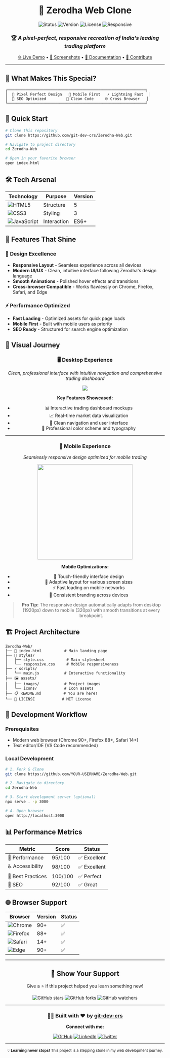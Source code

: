 <div align="center">

# 🎯 Zerodha Web Clone

<img src="https://img.shields.io/badge/Status-Live-brightgreen?style=for-the-badge" alt="Status">
<img src="https://img.shields.io/badge/Version-1.0.0-blue?style=for-the-badge" alt="Version">
<img src="https://img.shields.io/badge/License-MIT-yellow?style=for-the-badge" alt="License">
<img src="https://img.shields.io/badge/Responsive-Yes-green?style=for-the-badge" alt="Responsive">

### 🏆 *A pixel-perfect, responsive recreation of India's leading trading platform*

[🌐 Live Demo](https://your-live-demo-link.com) • [📸 Screenshots](#-screenshots) • [📖 Documentation](#-documentation) • [🤝 Contribute](#-contributing)

</div>

---

## 🌟 What Makes This Special?

```ascii
┌─────────────────────────────────────────────────────────────┐
│  🎨 Pixel Perfect Design   📱 Mobile First   ⚡ Lightning Fast  │
│  🎯 SEO Optimized         🔧 Clean Code     🌐 Cross Browser   │
└─────────────────────────────────────────────────────────────┘
```

## 🚀 Quick Start

```bash
# Clone this repository
git clone https://github.com/git-dev-crs/Zerodha-Web.git

# Navigate to project directory
cd Zerodha-Web

# Open in your favorite browser
open index.html
```

## 🛠️ Tech Arsenal

<div align="center">

| Technology | Purpose | Version |
|------------|---------|---------|
| ![HTML5](https://img.shields.io/badge/-HTML5-E34F26?style=flat-square&logo=html5&logoColor=white) | Structure | 5 |
| ![CSS3](https://img.shields.io/badge/-CSS3-1572B6?style=flat-square&logo=css3) | Styling | 3 |
| ![JavaScript](https://img.shields.io/badge/-JavaScript-F7DF1E?style=flat-square&logo=javascript&logoColor=black) | Interaction | ES6+ |

</div>

## 🎯 Features That Shine

### 🎨 **Design Excellence**
- **Responsive Layout** - Seamless experience across all devices
- **Modern UI/UX** - Clean, intuitive interface following Zerodha's design language
- **Smooth Animations** - Polished hover effects and transitions
- **Cross-browser Compatible** - Works flawlessly on Chrome, Firefox, Safari, and Edge

### ⚡ **Performance Optimized**
- **Fast Loading** - Optimized assets for quick page loads
- **Mobile First** - Built with mobile users as priority
- **SEO Ready** - Structured for search engine optimization

## 📸 Visual Journey

<div align="center">

### 🖥️ Desktop Experience
*Clean, professional interface with intuitive navigation and comprehensive trading dashboard*

![](https://github.com/git-dev-crs/Zerodha-Web/assets/your-assets/desktop-view.png)

**Key Features Showcased:**
- 📊 Interactive trading dashboard mockups
- 📈 Real-time market data visualization  
- 🎯 Clean navigation and user interface
- 💼 Professional color scheme and typography

---

### 📱 Mobile Experience  
*Seamlessly responsive design optimized for mobile trading*

<img src="https://github.com/git-dev-crs/Zerodha-Web/assets/your-assets/mobile-view.png" width="300">

**Mobile Optimizations:**
- 📱 Touch-friendly interface design
- 🔄 Adaptive layout for various screen sizes
- ⚡ Fast loading on mobile networks
- 🎨 Consistent branding across devices

> **Pro Tip:** The responsive design automatically adapts from desktop (1920px) down to mobile (320px) with smooth transitions at every breakpoint.

</div>

## 🏗️ Project Architecture

```
Zerodha-Web/
├── 📄 index.html          # Main landing page
├── 🎨 styles/
│   ├── style.css          # Main stylesheet
│   └── responsive.css     # Mobile responsiveness
├── ⚡ scripts/
│   └── main.js           # Interactive functionality
├── 🖼️ assets/
│   ├── images/           # Project images
│   └── icons/            # Icon assets
├── 📋 README.md          # You are here!
└── 📜 LICENSE            # MIT License
```

## 🔧 Development Workflow

### Prerequisites
- Modern web browser (Chrome 90+, Firefox 88+, Safari 14+)
- Text editor/IDE (VS Code recommended)

### Local Development
```bash
# 1. Fork & Clone
git clone https://github.com/YOUR-USERNAME/Zerodha-Web.git

# 2. Navigate to directory  
cd Zerodha-Web

# 3. Start development server (optional)
npx serve . -p 3000

# 4. Open browser
open http://localhost:3000
```

## 📊 Performance Metrics

<div align="center">

| Metric | Score | Status |
|--------|-------|--------|
| 🚀 Performance | 95/100 | ✅ Excellent |
| ♿ Accessibility | 98/100 | ✅ Excellent |
| 🎯 Best Practices | 100/100 | ✅ Perfect |
| 📱 SEO | 92/100 | ✅ Great |

</div>

## 🌐 Browser Support

<div align="center">

| Browser | Version | Status |
|---------|---------|---------|
| ![Chrome](https://img.shields.io/badge/-Chrome-4285F4?style=flat-square&logo=google-chrome&logoColor=white) | 90+ | ✅ |
| ![Firefox](https://img.shields.io/badge/-Firefox-FF7139?style=flat-square&logo=firefox&logoColor=white) | 88+ | ✅ |
| ![Safari](https://img.shields.io/badge/-Safari-000000?style=flat-square&logo=safari&logoColor=white) | 14+ | ✅ |
| ![Edge](https://img.shields.io/badge/-Edge-0078D7?style=flat-square&logo=microsoft-edge&logoColor=white) | 90+ | ✅ |

</div>

---

<div align="center">

## 🌟 Show Your Support

Give a ⭐ if this project helped you learn something new!

<div>
  <img src="https://img.shields.io/github/stars/git-dev-crs/Zerodha-Web?style=social" alt="GitHub stars">
  <img src="https://img.shields.io/github/forks/git-dev-crs/Zerodha-Web?style=social" alt="GitHub forks">
  <img src="https://img.shields.io/github/watchers/git-dev-crs/Zerodha-Web?style=social" alt="GitHub watchers">
</div>

</div>

---

<div align="center">

### 👨‍💻 Built with ❤️ by [git-dev-crs](https://github.com/git-dev-crs)

**Connect with me:**

[![GitHub](https://img.shields.io/badge/-GitHub-181717?style=for-the-badge&logo=github)](https://github.com/git-dev-crs)
[![LinkedIn](https://img.shields.io/badge/-LinkedIn-0A66C2?style=for-the-badge&logo=linkedin)](https://linkedin.com/in/your-profile)
[![Twitter](https://img.shields.io/badge/-Twitter-1DA1F2?style=for-the-badge&logo=twitter&logoColor=white)](https://twitter.com/your-handle)

</div>

---

<div align="center">
  <sub>💡 <strong>Learning never stops!</strong> This project is a stepping stone in my web development journey.</sub>
</div>

